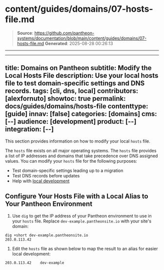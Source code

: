 # content/guides/domains/07-hosts-file.md

> **Source**: https://github.com/pantheon-systems/documentation/blob/main/content/guides/domains/07-hosts-file.md
> **Generated**: 2025-08-28 00:26:13

---

---
title: Domains on Pantheon
subtitle: Modify the Local Hosts File
description: Use your local hosts file to test domain-specific settings and DNS records.
tags: [cli, dns, local]
contributors: [alexfornuto]
showtoc: true
permalink: docs/guides/domains/hosts-file
contenttype: [guide]
innav: [false]
categories: [domains]
cms: [--]
audience: [development]
product: [--]
integration: [--]
---

This section provides information on how to modify your local `hosts` file.

The `hosts` file exists on all major operating systems. The `hosts` file provides a list of IP addresses and domains that take precedence over DNS assigned values. You can modify your `hosts` file for the following purposes:

- Test domain-specific settings leading up to a migration
- Test DNS records before updates
- Help with [local development](/guides/local-development)

<Partial file="_hosts-file.md" />

## Configure Your Hosts File with a Local Alias to Your Pantheon Environment

1. Use `dig` to get the IP address of your Pantheon environment to use in your `hosts` file. Replace `dev-example.pantheonsite.io` with your site's domain:

 ```bash{outputLines:2}
 dig +short dev-example.pantheonsite.io
 203.0.113.42
 ```

1. Edit the `hosts` file as shown below to map the result to an alias for easier local development:

 ```none
 203.0.113.42    dev-example
 ```
